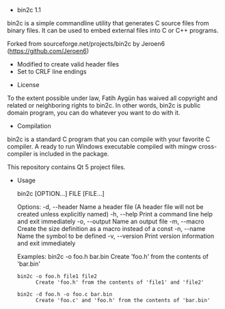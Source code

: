 * bin2c 1.1

bin2c is a simple commandline utility that generates C source files from binary files. It can be used to embed external files into C or C++ programs.

Forked from sourceforge.net/projects/bin2c by Jeroen6 (https://github.com/Jeroen6)
  - Modified to create valid header files
  - Set to CRLF line endings

* License

To the extent possible under law, Fatih Aygün has waived all copyright and related or neighboring rights to bin2c. In other words, bin2c is public domain program, you can do whatever you want to do with it.

* Compilation

bin2c is a standard C program that you can compile with your favorite C compiler. A ready to run Windows executable compiled with mingw cross-compiler is included in the package.

This repository contains Qt 5 project files.

* Usage

    bin2c [OPTION...] FILE [FILE...]

    Options:
      -d, --header <file name>  Name a header file (A header file will not be created  unless explicitly named)
      -h, --help                Print a command line help and exit immediately
      -o, --output <file name>  Name an output file
      -m, --macro               Create the size definition as a macro instead of a const
      -n, --name <symbol name>  Name the symbol to be defined
      -v, --version             Print version information and exit immediately

    Examples:
      bin2c -o foo.h bar.bin
            Create 'foo.h' from the contents of 'bar.bin'

      bin2c -o foo.h file1 file2
            Create 'foo.h' from the contents of 'file1' and 'file2'

      bin2c -d foo.h -o foo.c bar.bin
            Create 'foo.c' and 'foo.h' from the contents of 'bar.bin'